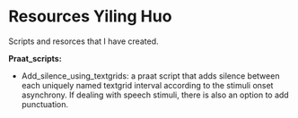 # Resources Yiling Huo

Scripts and resorces that I have created. 

**Praat_scripts:**
  - Add_silence_using_textgrids:
    a praat script that adds silence between each uniquely named textgrid interval according to the stimuli onset asynchrony. If dealing with speech stimuli, there is also an option to add punctuation.
